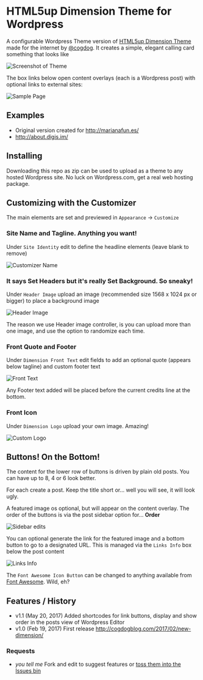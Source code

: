 # HTML5up Dimension Theme for Wordpress

A configurable Wordpress Theme version of [HTML5up Dimension Theme](https://html5up.net/dimension) made for the internet by [@cogdog](http://cog.dog). It creates a simple, elegant calling card something that looks like

![Screenshot of Theme](screenshot.png "Screenshot of Theme")

The box links below open content overlays (each is a Wordpress post) with optional links to external sites:

![Sample Page](images/sample-page.jpg "Sample Page")

## Examples

* Original version created for http://marianafun.es/
* http://about.digis.im/


## Installing

Downloading this repo as zip can be used to upload as a theme to any hosted Wordpress site. No luck on Wordpress.com, get a real web hosting package.

## Customizing with the Customizer

The main elements are set and previewed in `Appearance` -> `Customize`

### Site Name and Tagline. Anything you want!
Under `Site Identity` edit to define the headline elements (leave blank to remove)

![](images/customizer-name.jpg "Customizer Name")

### It says Set Headers but it's really Set Background. So sneaky!
Under `Header Image` upload an image (recommended size 1568 x 1024 px or bigger) to place a background image

![](images/customizer-header.jpg "Header Image")

The reason we use Header image controller, is you can upload more than one image, and use the option to randomize each time.


### Front Quote and Footer
Under `Dimension Front Text` edit fields to add an optional quote (appears below tagline) and custom footer text

![](images/customizer-front-text.jpg "Front Text")

Any Footer text added will be placed before the current credits line at the bottom.

### Front Icon
Under `Dimension Logo` upload your own image. Amazing!

![](images/customizer-logo.jpg "Custom Logo")


## Buttons! On the Bottom!

The content for the lower row of buttons is driven by plain old posts. You can have up to 8, 4 or 6 look better.

For each create a post. Keep the title short or... well you will see, it will look ugly.

A featured image os optional, but will appear on the content overlay. The order of the buttons is via the post sidebar option for... **Order**

![](images/post-side-edits.jpg "Sidebar edits")

You can optional generate the link for the featured image and a bottom button to go to a designated URL. This is managed via the `Links Info` box below the post content

![](images/post-links.jpg "Links Info")

The `Font Awesome Icon Button` can be changed to anything available from [Font Awesome](http://fontawesome.io/icons/). Wild, eh?


## Features / History

* v1.1 (May 20, 2017) Added shortcodes for link buttons, display and show  order in the posts view of  Wordpress Editor
* v1.0 (Feb 19, 2017) First release http://cogdogblog.com/2017/02/new-dimension/

### Requests

* *you tell me* Fork and edit to suggest features or [toss them into the Issues bin](https://github.com/cogdog/wp-dimension/issues)

